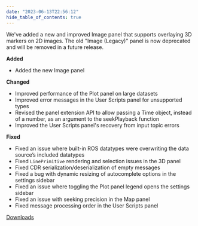 ```yaml
---
date: "2023-06-13T22:56:12"
hide_table_of_contents: true
---
```

We've added a new and improved Image panel that supports overlaying 3D markers on 2D images. The old "Image (Legacy)" panel is now deprecated and will be removed in a future release.

**Added**

- Added the new Image panel

**Changed**

- Improved performance of the Plot panel on large datasets
- Improved error messages in the User Scripts panel for unsupported types
- Revised the panel extension API to allow passing a Time object, instead of a number, as an argument to the seekPlayback function
- Improved the User Scripts panel's recovery from input topic errors

**Fixed**

- Fixed an issue where built-in ROS datatypes were overwriting the data source’s included datatypes
- Fixed `LinePrimitive` rendering and selection issues in the 3D panel
- Fixed CDR serialization/deserialization of empty messages
- Fixed a bug with dynamic resizing of autocomplete options in the settings sidebar
- Fixed an issue where toggling the Plot panel legend opens the settings sidebar
- Fixed an issue with seeking precision in the Map panel
- Fixed message processing order in the User Scripts panel

[Downloads](https://github.com/foxglove/studio/releases/tag/v1.57.0)
